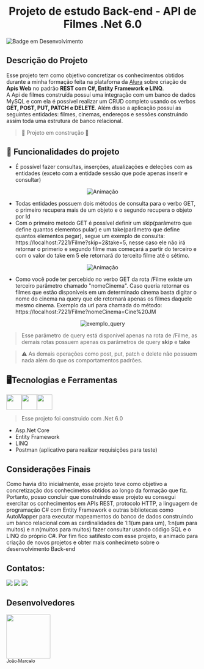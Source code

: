 <h1 align="center"> Projeto de estudo Back-end - API de Filmes .Net 6.0</h1>

![Badge em Desenvolvimento](http://img.shields.io/static/v1?label=STATUS&message=EM%20DESENVOLVIMENTO&color=GREEN&style=for-the-badge)<br>

## Descrição do Projeto
Esse projeto tem como objetivo concretizar os conhecimentos obtidos durante a minha formação feita na plataforna da <a href="https://www.alura.com.br/">Alura</a> sobre criação de **Apis Web** no padrão **REST com C#, Entity Framework e LINQ**.<br>
A Api de filmes construída possuí uma integração com um banco de dados MySQL e com ela é possível realizar um CRUD completo usando os verbos **GET, POST, PUT, PATCH e DELETE**. Além disso a aplicação possuí as seguintes entidades: filmes, cinemas, endereços e sessões construindo assim toda uma estrutura de banco relacional.

> :construction: Projeto em construção :construction:

## :hammer: Funcionalidades do projeto
- É possível fazer consultas, inserções, atualizações e deleções com as entidades (exceto com a entidade sessão que pode apenas inserir e consultar)
<div align="center">

![Animação](https://github.com/Joao-Marcelo-B/Filmes-Api/assets/113398296/2ac8d966-feac-4be8-9bb2-a66eaec6cc79)

</div>

- Todas entidades possuem dois métodos de consulta para o verbo GET, o primeiro recupera mais de um objeto e o segundo recupera o objeto por Id
- Com o primeiro metodo GET é possível definir um skip(parâmetro que define quantos elementos pular) e um take(parâmetro que define quantos elementos pegar), segue um exemplo de consulta: https://localhost:7221/Filme?skip=2&take=5, nesse caso ele não irá retornar o primerio e segundo filme mas começará a partir do terceiro e com o valor do take em 5 ele retornará do terceito filme até o sétimo.
<div align="center">
  
![Animação](https://github.com/Joao-Marcelo-B/Filmes-Api/assets/113398296/529490e3-7cb5-4140-b196-70faf3183754)

</div>

- Como você pode ter percebido no verbo GET da rota /Filme existe um terceiro parâmetro chamado "nomeCinema". Caso queria retornar os filmes que estão disponíveis em um determinado cinema basta digitar o nome do cinema na query que ele retornará apenas os filmes daquele mesmo cinema. Exemplo da url para chamada do método: https://localhost:7221/Filme?nomeCinema=Cine%20JM
<div align="center">

![exemplo_query](https://github.com/Joao-Marcelo-B/Filmes-Api/assets/113398296/2b761e91-1abb-441d-a4b2-4f01f49cb097)

</div>

> Esse parâmetro de query está disponivel apenas na rota de /Filme, as demais rotas possuem apenas os parâmetros de query **skip** e **take**

> ⚠️ As demais operações como post, put, patch e delete não possuem nada além do que os comportamentos padrões. 

## 🖥️Tecnologias e Ferramentas

<img width="40px" src="https://cdn.jsdelivr.net/gh/devicons/devicon/icons/dot-net/dot-net-plain-wordmark.svg" /><img width="40px" src="https://cdn.jsdelivr.net/gh/devicons/devicon/icons/csharp/csharp-original.svg" /><img width="40px" src="https://cdn.jsdelivr.net/gh/devicons/devicon/icons/mysql/mysql-original-wordmark.svg" />

> Esse projeto foi construido com .Net 6.0

- Asp.Net Core
- Entity Framework
- LINQ
- Postman (aplicativo para realizar requisições para teste)

## Considerações Finais
Como havia dito inicialmente, esse projeto teve como objetivo a concretização dos conhecimetos obtidos ao longo da formação que fiz. Portanto, posso concluir que construindo esse projeto eu consegui exercitar os conhecimentos em APIs REST, protocolo HTTP, a linguagem de programação C# com Entity Framework e outras bibliotecas como AutoMapper para executar mapeamentos do banco de dados construindo um banco relacional com as cardinalidades de 1:1(um para um), 1:n(um para muitos) e n:n(muitos para muitos) fazer consultar usando código SQL e o LINQ do próprio C#. Por fim fico satifesto com esse projeto, e animado para criação de novos projetos e obter mais conhecimeto sobre o desenvolvimento Back-end

## Contatos:

<div>
<a href="https://www.linkedin.com/in/joao-marcelo-b-narciso/" target="_blank"><img src="https://img.shields.io/badge/-LinkedIn-%230077B5?style=for-the-badge&logo=linkedin&logoColor=white" target="_blank"></a>   
<a href="https://instagram.com/joao_marcelo_79/" target="_blank"><img src="https://img.shields.io/badge/-Instagram-%23E4405F?style=for-the-badge&logo=instagram&logoColor=white" target="_blank"></a>
<a href = "mailto: joaomarcelobn157@hotmail.com "><img src="https://img.shields.io/badge/-Hotmail-%230077B5?style=for-the-badge&logo=microsoft-outlook&logoColor=white&link=mailto" target="_blank"></a>
</div>

## Desenvolvedores

[<img src="https://avatars.githubusercontent.com/u/113398296?v=4" width=115><br><sub>João Marcelo</sub>](https://github.com/Joao-Marcelo-B)
